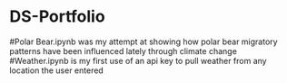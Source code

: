 # DS-Portfolio
#Polar Bear.ipynb was my attempt at showing how polar bear migratory patterns have been influenced lately through climate change
#Weather.ipynb is my first use of an api key to pull weather from any location the user entered
